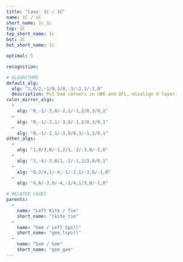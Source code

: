 ```yaml
---
title: "Case: 1C / 1C"
name: 1C / 1C
short_name: 1c_1c
top: 1C
top_short_name: 1c
bot: 1C
bot_short_name: 1c

optimal: 5

recognition:

# ALGORITHMS
default_alg:
  alg: "1,0/2,-1/0,3/0,-3/-2,1/-1,0"
  description: Put bad corners in UBR and DFL, misalign U layer.
color_mirror_algs:
  -
    alg: "0,-1/-3,0/-2,1/-1,2/0,3/0,1"
  -
    alg: "0,-1/-2,1/-3,0/-1,2/0,3/0,1"
  -
    alg: "0,-1/-2,1/-3,0/0,3/-1,2/0,1"
other_algs:
  -
    alg: "1,0/3,0/-1,2/1,-2/-3,0/-1,0"
  -
    alg: "3,-4/-3,0/1,-2/-1,2/3,0/0,1"
  -
    alg: "0,2/4,1/-4,-1/-2,1/-3,0/-1,0"
  -
    alg: "4,6/-3,0/-4,-1/4,1/3,0/-1,0"

# RELATED CASES
parents:
  -
    name: "Left Kite / Tie"
    short_name: "lkite_tie"
  -
    name: "Gem / Left Spill"
    short_name: "gem_lspill"
  -
    name: "Gem / Gem"
    short_name: "gem_gem"
---
```


